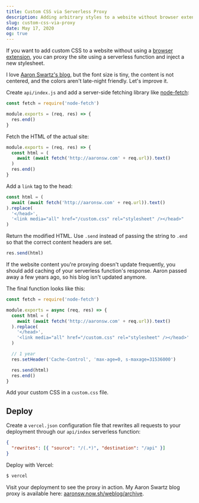 ```yaml
---
title: Custom CSS via Serverless Proxy
description: Adding arbitrary styles to a website without browser extensions.
slug: custom-css-via-proxy
date: May 17, 2020
og: true
---
```


If you want to add custom CSS to a website without using a
[browser extension](https://userstyles.org/), you can proxy the site using a
serverless function and inject a new stylesheet.

I love [Aaron Swartz's blog](http://aaronsw.com/weblog/archive), but the font
size is tiny, the content is not centered, and the colors aren't late-night
friendly. Let's improve it.

Create `api/index.js` and add a server-side fetching library like
[node-fetch](https://github.com/node-fetch/node-fetch):

```js
const fetch = require('node-fetch')

module.exports = (req, res) => {
  res.end()
}
```

Fetch the HTML of the actual site:

```js
module.exports = (req, res) => {
  const html = (
    await (await fetch('http://aaronsw.com' + req.url)).text()
  )
  res.end()
}
```

Add a `link` tag to the head:

```js
const html = (
  await (await fetch('http://aaronsw.com' + req.url)).text()
).replace(
  '</head>',
  '<link media="all" href="/custom.css" rel="stylesheet" /></head>"
)
```

Return the modified HTML. Use `.send` instead of passing the string to `.end` so
that the correct content headers are set.

```js
res.send(html)
```

If the website content you're proxying doesn't update frequently, you should add
caching of your serverless function's response. Aaron passed away a few years
ago, so his blog isn't updated anymore.

The final function looks like this:

```js
const fetch = require('node-fetch')

module.exports = async (req, res) => {
  const html = (
    await (await fetch('http://aaronsw.com' + req.url)).text()
  ).replace(
    '</head>',
    '<link media="all" href="/custom.css" rel="stylesheet" /></head>'
  )

  // 1 year
  res.setHeader('Cache-Control', 'max-age=0, s-maxage=31536000')

  res.send(html)
  res.end()
}
```

Add your custom CSS in a `custom.css` file.

## Deploy

Create a `vercel.json` configuration file that rewrites all requests to your
deployment through our `api/index` serverless function:

```json
{
  "rewrites": [{ "source": "/(.*)", "destination": "/api" }]
}
```

Deploy with Vercel:

```bash
$ vercel
```

Visit your deployment to see the proxy in action. My Aaron Swartz blog proxy is
available here:
[aaronsw.now.sh/weblog/archive](https://aaronsw.now.sh/weblog/archive).
